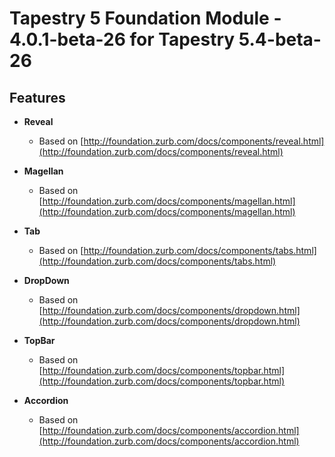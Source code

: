# Tapestry 5 Foundation Module - 4.0.1-beta-26 for Tapestry 5.4-beta-26


## Features

	
- **Reveal**
	- Based on [http://foundation.zurb.com/docs/components/reveal.html](http://foundation.zurb.com/docs/components/reveal.html)	

- **Magellan**
	- Based on [http://foundation.zurb.com/docs/components/magellan.html](http://foundation.zurb.com/docs/components/magellan.html)	

- **Tab**
	- Based on [http://foundation.zurb.com/docs/components/tabs.html](http://foundation.zurb.com/docs/components/tabs.html)

- **DropDown**
	- Based on [http://foundation.zurb.com/docs/components/dropdown.html](http://foundation.zurb.com/docs/components/dropdown.html)

- **TopBar**
	- Based on [http://foundation.zurb.com/docs/components/topbar.html](http://foundation.zurb.com/docs/components/topbar.html)


- **Accordion**
	- Based on [http://foundation.zurb.com/docs/components/accordion.html](http://foundation.zurb.com/docs/components/accordion.html)
	